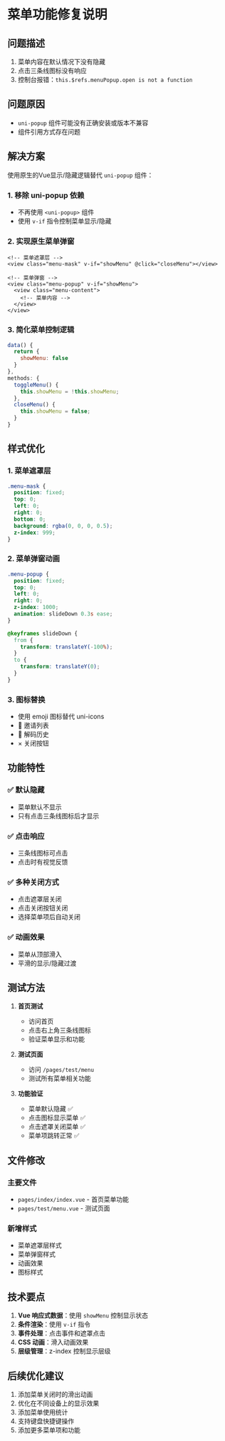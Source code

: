 # 菜单功能修复说明

## 问题描述
1. 菜单内容在默认情况下没有隐藏
2. 点击三条线图标没有响应
3. 控制台报错：`this.$refs.menuPopup.open is not a function`

## 问题原因
- `uni-popup` 组件可能没有正确安装或版本不兼容
- 组件引用方式存在问题

## 解决方案
使用原生的Vue显示/隐藏逻辑替代 `uni-popup` 组件：

### 1. 移除 uni-popup 依赖
- 不再使用 `<uni-popup>` 组件
- 使用 `v-if` 指令控制菜单显示/隐藏

### 2. 实现原生菜单弹窗
```vue
<!-- 菜单遮罩层 -->
<view class="menu-mask" v-if="showMenu" @click="closeMenu"></view>

<!-- 菜单弹窗 -->
<view class="menu-popup" v-if="showMenu">
  <view class="menu-content">
    <!-- 菜单内容 -->
  </view>
</view>
```

### 3. 简化菜单控制逻辑
```javascript
data() {
  return {
    showMenu: false
  }
},
methods: {
  toggleMenu() {
    this.showMenu = !this.showMenu;
  },
  closeMenu() {
    this.showMenu = false;
  }
}
```

## 样式优化

### 1. 菜单遮罩层
```scss
.menu-mask {
  position: fixed;
  top: 0;
  left: 0;
  right: 0;
  bottom: 0;
  background: rgba(0, 0, 0, 0.5);
  z-index: 999;
}
```

### 2. 菜单弹窗动画
```scss
.menu-popup {
  position: fixed;
  top: 0;
  left: 0;
  right: 0;
  z-index: 1000;
  animation: slideDown 0.3s ease;
}

@keyframes slideDown {
  from {
    transform: translateY(-100%);
  }
  to {
    transform: translateY(0);
  }
}
```

### 3. 图标替换
- 使用 emoji 图标替代 uni-icons
- 👥 邀请列表
- 📅 解码历史
- × 关闭按钮

## 功能特性

### ✅ 默认隐藏
- 菜单默认不显示
- 只有点击三条线图标后才显示

### ✅ 点击响应
- 三条线图标可点击
- 点击时有视觉反馈

### ✅ 多种关闭方式
- 点击遮罩层关闭
- 点击关闭按钮关闭
- 选择菜单项后自动关闭

### ✅ 动画效果
- 菜单从顶部滑入
- 平滑的显示/隐藏过渡

## 测试方法

1. **首页测试**
   - 访问首页
   - 点击右上角三条线图标
   - 验证菜单显示和功能

2. **测试页面**
   - 访问 `/pages/test/menu`
   - 测试所有菜单相关功能

3. **功能验证**
   - 菜单默认隐藏 ✅
   - 点击图标显示菜单 ✅
   - 点击遮罩关闭菜单 ✅
   - 菜单项跳转正常 ✅

## 文件修改

### 主要文件
- `pages/index/index.vue` - 首页菜单功能
- `pages/test/menu.vue` - 测试页面

### 新增样式
- 菜单遮罩层样式
- 菜单弹窗样式
- 动画效果
- 图标样式

## 技术要点

1. **Vue 响应式数据**：使用 `showMenu` 控制显示状态
2. **条件渲染**：使用 `v-if` 指令
3. **事件处理**：点击事件和遮罩点击
4. **CSS 动画**：滑入动画效果
5. **层级管理**：z-index 控制显示层级

## 后续优化建议

1. 添加菜单关闭时的滑出动画
2. 优化在不同设备上的显示效果
3. 添加菜单使用统计
4. 支持键盘快捷键操作
5. 添加更多菜单项和功能 